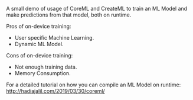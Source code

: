 A small demo of usage of CoreML and CreateML to train an ML Model and make predictions from that model, both on runtime. 

Pros of on-device training: 
- User specific Machine Learning. 
- Dynamic ML Model. 


Cons of on-device training: 
- Not enough training data. 
- Memory Consumption. 

For a detailed tutorial on how you can compile an ML Model on runtime: 
http://hadiajalil.com/2019/03/30/coreml/
